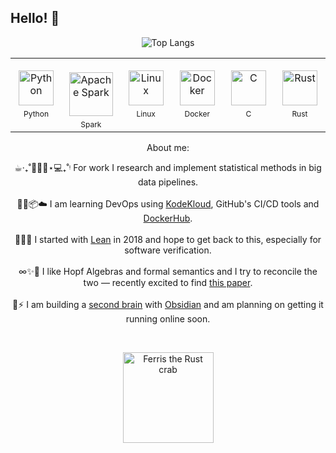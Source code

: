 ## Hello! 👋

<!-- Top Langs (centered) -->
<p align="center">
  <img
    src="https://github-readme-stats.vercel.app/api/top-langs/?username=grthomson&layout=compact&exclude_repo=pyth-data-sci-intro,real-number-game,thesisproofs,nonmonlogics,random-bookmark-extension&hide=TeX,Dockerfile,Makefile,R&include_private=true&theme=transparent"
    alt="Top Langs"
  />
</p>

<!-- Tech stack: single row, each cell = icon + label -->
<table align="center" border="0" cellspacing="0" cellpadding="0" style="border:none;">
  <tr>
    <td align="center" width="112" style="border:none;">
      <img src="https://cdn.jsdelivr.net/gh/devicons/devicon/icons/python/python-original.svg" width="56" height="56" alt="Python" />
      <div style="margin-top:6px; font-size:12px;">Python</div>
    </td>
    <td align="center" width="112" style="border:none;">
      <br />
      <img src="https://upload.wikimedia.org/wikipedia/commons/f/f3/Apache_Spark_logo.svg" width="70" height="70" alt="Apache Spark" />
      <div style="margin-top:6px; font-size:12px;">Spark</div>
    </td>
    <td align="center" width="112" style="border:none;">
      <img src="https://cdn.jsdelivr.net/gh/devicons/devicon/icons/linux/linux-original.svg" width="56" height="56" alt="Linux" />
      <div style="margin-top:6px; font-size:12px;">Linux</div>
    </td>
    <td align="center" width="112" style="border:none;">
      <img src="https://cdn.jsdelivr.net/gh/devicons/devicon/icons/docker/docker-original.svg" width="56" height="56" alt="Docker" />
      <div style="margin-top:6px; font-size:12px;">Docker</div>
    </td>
    <td align="center" width="112" style="border:none;">
      <img src="https://cdn.jsdelivr.net/gh/devicons/devicon/icons/c/c-original.svg" width="56" height="56" alt="C" />
      <div style="margin-top:6px; font-size:12px;">C</div>
    </td>
    <td align="center" width="112" style="border:none;">
      <img src="https://www.rust-lang.org/logos/rust-logo-512x512.png" width="56" height="56" alt="Rust" />
      <div style="margin-top:6px; font-size:12px;">Rust</div>
    </td>
  </tr>
</table>

<p align="center">
About me: </p>

<div align="center">
  
☕︎‧₊˚⏱٠࣪⋆💻₊˚ᵎ For work I research and implement statistical methods in big data pipelines.</sub><br><br>
🌱🐧📦☁️ I am learning DevOps using [KodeKloud](https://kodekloud.com), GitHub's CI/CD tools and [DockerHub](https://hub.docker.com/repositories/grthomson).<br><br>
🔭🧮🤖 I started with [Lean](https://github.com/leanprover) in 2018 and hope to get back to this, especially for software verification.<br><br>
∞✨🍩 I like Hopf Algebras and formal semantics and I try to reconcile the two — recently excited to find [this paper](https://arxiv.org/abs/2306.10270).<br><br>
🧠⚡ I am building a [second brain](https://github.com/grthomson/math-phys-lang-notes/) with [Obsidian](https://obsidian.md/) and am planning on getting it running online soon.
</div>
<br>
<p align="center">
  <img src="https://mir-s3-cdn-cf.behance.net/project_modules/source/7df0bd42774743.57ee5f32bd76e.gif" width="145" alt="Ferris the Rust crab" />
</p>
<!--
**grthomson/grthomson** is a ✨ _special_ ✨ repository because its `README.md` (this file) appears on your GitHub profile.

Here are some ideas to get you started:

- 🔭 I’m currently working on ...
- 🌱 I’m currently learning ...
- 👯 I’m looking to collaborate on ...
- 🤔 I’m looking for help with ...
- 💬 Ask me about ...
- 📫 How to reach me: ...
- 😄 Pronouns: ...
- ⚡ Fun fact: ...
-->
